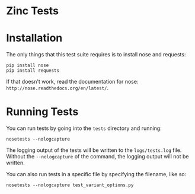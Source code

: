 Zinc Tests
==========

Installation
============

The only things that this test suite requires is to install nose and requests:

```
pip install nose
pip install requests
```

If that doesn't work, read the documentation for nose: `http://nose.readthedocs.org/en/latest/`.

Running Tests
=============

You can run tests by going into the `tests` directory and running:

```
nosetests --nologcapture
```

The logging output of the tests will be written to the `logs/tests.log` file. Without the `--nologcapture` of the command, the logging output will not be written.

You can also run tests in a specific file by specifying the filename, like so:

```
nosetests --nologcapture test_variant_options.py
```
